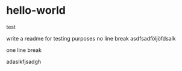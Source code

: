 # hello-world
test

write a readme for testing purposes
no line break 
asdfsadföljöfdsalk

one line break

adaslkfjsadgh

